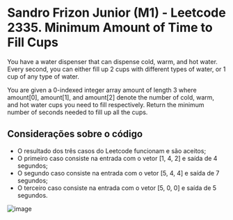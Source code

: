 # Sandro Frizon Junior (M1) - Leetcode 2335. Minimum Amount of Time to Fill Cups

You have a water dispenser that can dispense cold, warm, and hot water. Every second, you can either fill up 2 cups with different types of water, or 1 cup of any type of water.

You are given a 0-indexed integer array amount of length 3 where amount[0], amount[1], and amount[2] denote the number of cold, warm, and hot water cups you need to fill respectively. Return the minimum number of seconds needed to fill up all the cups.

## Considerações sobre o código
- O resultado dos três casos do Leetcode funcionam e são aceitos;
- O primeiro caso consiste na entrada com o vetor [1, 4, 2] e saída de 4 segundos;
- O segundo caso consiste na entrada com o vetor [5, 4, 4] e saída de 7 segundos;
- O terceiro caso consiste na entrada com o vetor [5, 0, 0] e saída de 5 segundos.

![image](https://github.com/SandJunior/leetcode/assets/114614503/e93b4dd3-28b4-4250-b1f7-3918eddc0f7f)
